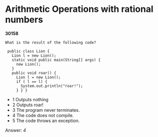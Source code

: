 Arithmetic Operations with rational numbers
===========================================
**30158**
```
What is the result of the following code? 
 
 public class Lion { 
   Lion l = new Lion(); 
   static void public main(String[] args) { 
     new Lion(); 
   } 
   public void roar() { 
     Lion l = new Lion(); 
     if ( l == l) { 
       System.out.println("roar!"); 
     } } }
```


- 1 Outputs nothing
- 2 Outputs roar!
- 3 The program never terminates.
- 4 The code does not compile.
- 5 The code throws an exception.

Answer: *4*

